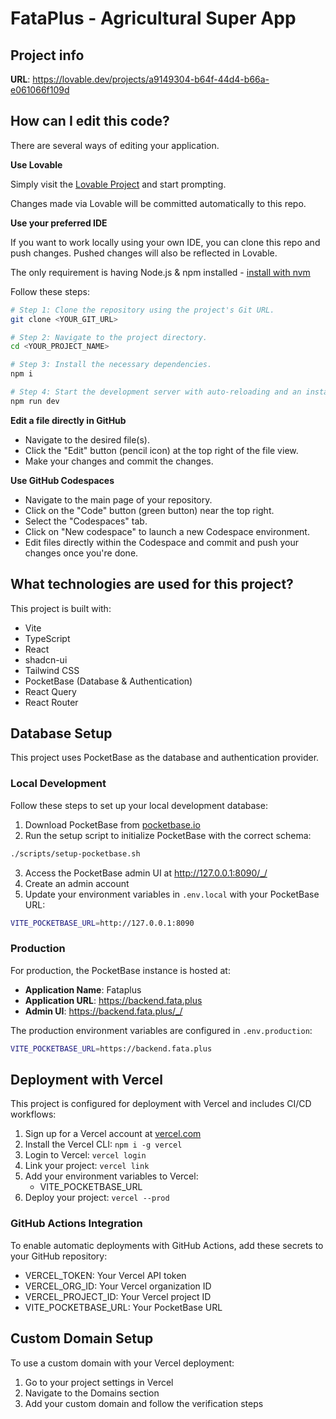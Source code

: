# FataPlus - Agricultural Super App

## Project info

**URL**: https://lovable.dev/projects/a9149304-b64f-44d4-b66a-e061066f109d

## How can I edit this code?

There are several ways of editing your application.

**Use Lovable**

Simply visit the [Lovable Project](https://lovable.dev/projects/a9149304-b64f-44d4-b66a-e061066f109d) and start prompting.

Changes made via Lovable will be committed automatically to this repo.

**Use your preferred IDE**

If you want to work locally using your own IDE, you can clone this repo and push changes. Pushed changes will also be reflected in Lovable.

The only requirement is having Node.js & npm installed - [install with nvm](https://github.com/nvm-sh/nvm#installing-and-updating)

Follow these steps:

```sh
# Step 1: Clone the repository using the project's Git URL.
git clone <YOUR_GIT_URL>

# Step 2: Navigate to the project directory.
cd <YOUR_PROJECT_NAME>

# Step 3: Install the necessary dependencies.
npm i

# Step 4: Start the development server with auto-reloading and an instant preview.
npm run dev
```

**Edit a file directly in GitHub**

- Navigate to the desired file(s).
- Click the "Edit" button (pencil icon) at the top right of the file view.
- Make your changes and commit the changes.

**Use GitHub Codespaces**

- Navigate to the main page of your repository.
- Click on the "Code" button (green button) near the top right.
- Select the "Codespaces" tab.
- Click on "New codespace" to launch a new Codespace environment.
- Edit files directly within the Codespace and commit and push your changes once you're done.

## What technologies are used for this project?

This project is built with:

- Vite
- TypeScript
- React
- shadcn-ui
- Tailwind CSS
- PocketBase (Database & Authentication)
- React Query
- React Router

## Database Setup

This project uses PocketBase as the database and authentication provider.

### Local Development

Follow these steps to set up your local development database:

1. Download PocketBase from [pocketbase.io](https://pocketbase.io/)
2. Run the setup script to initialize PocketBase with the correct schema:

```sh
./scripts/setup-pocketbase.sh
```

3. Access the PocketBase admin UI at http://127.0.0.1:8090/_/
4. Create an admin account
5. Update your environment variables in `.env.local` with your PocketBase URL:

```sh
VITE_POCKETBASE_URL=http://127.0.0.1:8090
```

### Production

For production, the PocketBase instance is hosted at:

- **Application Name**: Fataplus
- **Application URL**: https://backend.fata.plus
- **Admin UI**: https://backend.fata.plus/_/

The production environment variables are configured in `.env.production`:

```sh
VITE_POCKETBASE_URL=https://backend.fata.plus
```

## Deployment with Vercel

This project is configured for deployment with Vercel and includes CI/CD workflows:

1. Sign up for a Vercel account at [vercel.com](https://vercel.com)
2. Install the Vercel CLI: `npm i -g vercel`
3. Login to Vercel: `vercel login`
4. Link your project: `vercel link`
5. Add your environment variables to Vercel:
   - VITE_POCKETBASE_URL
6. Deploy your project: `vercel --prod`

### GitHub Actions Integration

To enable automatic deployments with GitHub Actions, add these secrets to your GitHub repository:

- VERCEL_TOKEN: Your Vercel API token
- VERCEL_ORG_ID: Your Vercel organization ID
- VERCEL_PROJECT_ID: Your Vercel project ID
- VITE_POCKETBASE_URL: Your PocketBase URL

## Custom Domain Setup

To use a custom domain with your Vercel deployment:

1. Go to your project settings in Vercel
2. Navigate to the Domains section
3. Add your custom domain and follow the verification steps
